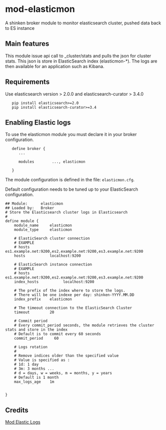 # mod-elasticmon
A shinken broker module to monitor elasticsearch cluster, pushed data back to ES instance

## Main features

This module issue api call to _cluster/stats and pulls the json for cluster stats. This json is store in ElasticSearch index (elasticmon-*). The logs are then available for an application such as Kibana.


## Requirements
Use elasticsearch version > 2.0.0 and elasticsearch-curator > 3.4.0

```
   pip install elasticsearch>=2.0
   pip install elasticsearch-curator>=3.4
```


## Enabling Elastic logs

To use the elasticmon module you must declare it in your broker configuration.
```
   define broker {
      ...

      modules        ..., elasticmon

   }
```


The module configuration is defined in the file: `elasticmon.cfg`.

Default configuration needs to be tuned up to your ElasticSearch configuration.

```
## Module:      elasticmon
## Loaded by:   Broker
# Store the Elasticsearch cluster logs in Elasticsearch
#
define module {
    module_name     elasticmon
    module_type     elasticmon

    # ElasticSearch cluster connection
    # EXAMPLE
    # hosts es1.example.net:9200,es2.example.net:9200,es3.example.net:9200
    hosts           localhost:9200

    # ElasticSearch instance connection
    # EXAMPLE
    # hosts es1.example.net:9200,es2.example.net:9200,es3.example.net:9200
    index_hosts           localhost:9200

    # The prefix of the index where to store the logs.
    # There will be one indexe per day: shinken-YYYY.MM.DD
    index_prefix    elasticmon

    # The timeout connection to the ElasticSearch Cluster
    timeout         20

    # Commit period
    # Every commit_period seconds, the module retrieves the cluster stats and store in the index
    # Default is to commit every 60 seconds
    commit_period     60

    # Logs rotation
    #
    # Remove indices older than the specified value
    # Value is specified as :
    # 1d: 1 day
    # 3m: 3 months ...
    # d = days, w = weeks, m = months, y = years
    # Default is 1 month
    max_logs_age    1m

    
}

```

## Credits
[Mod Elastic Logs](https://github.com/descrepes/mod-elastic-logs)